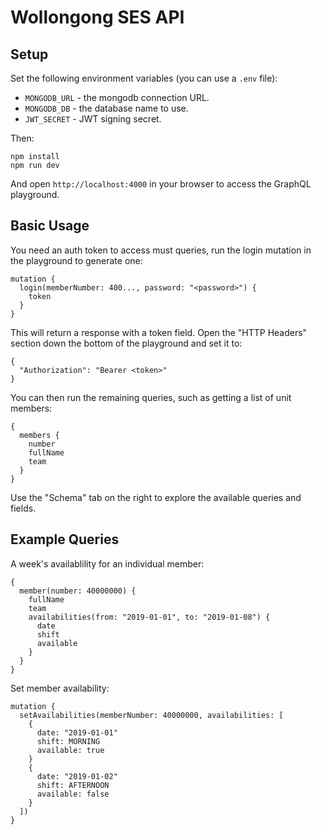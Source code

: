 # Wollongong SES API

## Setup

Set the following environment variables (you can use a `.env` file):

* `MONGODB_URL` - the mongodb connection URL.
* `MONGODB_DB` - the database name to use.
* `JWT_SECRET` - JWT signing secret.

Then:

    npm install
    npm run dev

And open `http://localhost:4000` in your browser to access the GraphQL playground.

## Basic Usage

You need an auth token to access must queries, run the login mutation in the playground to generate
one:

    mutation {
      login(memberNumber: 400..., password: "<password>") {
        token
      }
    }

This will return a response with a token field. Open the "HTTP Headers" section down the bottom
of the playground and set it to:

    {
      "Authorization": "Bearer <token>"
    }

You can then run the remaining queries, such as getting a list of unit members:

    {
      members {
        number
        fullName
        team
      }
    }

Use the "Schema" tab on the right to explore the available queries and fields.

## Example Queries

A week's availablility for an individual member:

    {
      member(number: 40000000) {
        fullName
        team
        availabilities(from: "2019-01-01", to: "2019-01-08") {
          date
          shift
          available
        }
      }
    }

Set member availability:

    mutation {
      setAvailabilities(memberNumber: 40000000, availabilities: [
        {
          date: "2019-01-01"
          shift: MORNING
          available: true
        }
        {
          date: "2019-01-02"
          shift: AFTERNOON
          available: false
        }
      ])
    }
